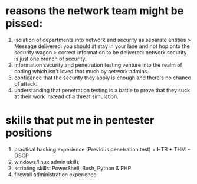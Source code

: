 # reasons the network team might be pissed:
1. isolation of departments into network and security as separate entities > Message delivered: you should at stay in your lane and not hop onto the security wagon > correct information to be delivered: network security is just one branch of security.
2. information security and penetration testing venture into the realm of coding which isn't loved that much by network admins.
3. confidence that the security they apply is enough and there's no chance of attack.
4. understanding that penetration testing is a battle to prove that they suck at their work instead of a threat simulation.

# skills that put me in pentester positions
1. practical hacking experience (Previous penetration test) + HTB + THM + OSCP
2. windows/linux admin skills
3. scripting skills: PowerShell, Bash, Python & PHP
4. firewall administration experience